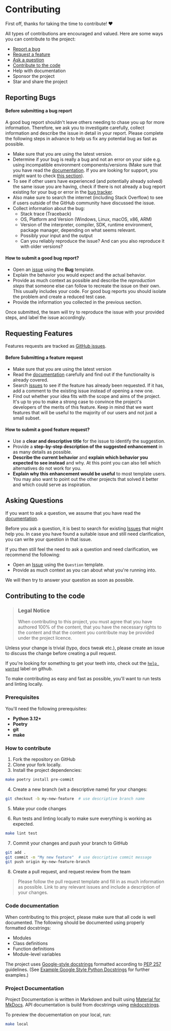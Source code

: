
# Contributing

First off, thanks for taking the time to contribute! ❤️

All types of contributions are encouraged and valued. Here are some ways you can contribute to the project:

- [Report a bug](#reporting-bugs)
- [Request a feature](#requesting-features)
- [Ask a question](#asking-questions)
- [Contribute to the code](#contributing-to-the-code)
- Help with documentation
- Sponsor the project
- Star and share the project


## Reporting Bugs
#### Before submitting a bug report

A good bug report shouldn't leave others needing to chase you up for more information. Therefore, we ask you to investigate carefully, collect information and describe the issue in detail in your report. Please complete the following steps in advance to help us fix any potential bug as fast as possible.

- Make sure that you are using the latest version.
- Determine if your bug is really a bug and not an error on your side e.g. using incompatible environment components/versions (Make sure that you have read the [documentation](). If you are looking for support, you might want to check [this section](#i-have-a-question)).
- To see if other users have experienced (and potentially already solved) the same issue you are having, check if there is not already a bug report existing for your bug or error in the [bug tracker](/issues?q=label%3Abug).
- Also make sure to search the internet (including Stack Overflow) to see if users outside of the GitHub community have discussed the issue.
- Collect information about the bug:
  - Stack trace (Traceback)
  - OS, Platform and Version (Windows, Linux, macOS, x86, ARM)
  - Version of the interpreter, compiler, SDK, runtime environment, package manager, depending on what seems relevant.
  - Possibly your input and the output
  - Can you reliably reproduce the issue? And can you also reproduce it with older versions?


#### How to submit a good bug report?
- Open an [issue](/issues/new/choose) using the **Bug** template.
- Explain the behavior you would expect and the actual behavior.
- Provide as much context as possible and describe the *reproduction steps* that someone else can follow to recreate the issue on their own. This usually includes your code. For good bug reports you should isolate the problem and create a reduced test case.
- Provide the information you collected in the previous section.

Once submitted, the team will try to reproduce the issue with your provided steps, and label the issue accordingly.

## Requesting Features
Features requests are tracked as [GitHub issues](/issues).


#### Before Submitting a feature request

- Make sure that you are using the latest version
- Read the [documentation](docs/) carefully and find out if the functionality is already covered.
- Search [issues](/issues) to see if the feature has already been requested. If it has, add a comment to the existing issue instead of opening a new one.
- Find out whether your idea fits with the scope and aims of the project. It's up to you to make a strong case to convince the project's developers of the merits of this feature. Keep in mind that we want features that will be useful to the majority of our users and not just a small subset.


#### How to submit a good feature request?

- Use a **clear and descriptive title** for the issue to identify the suggestion.
- Provide a **step-by-step description of the suggested enhancement** in as many details as possible.
- **Describe the current behavior** and **explain which behavior you expected to see instead** and why. At this point you can also tell which alternatives do not work for you.
- **Explain why this enhancement would be useful** to most template users. You may also want to point out the other projects that solved it better and which could serve as inspiration.

## Asking Questions

If you want to ask a question, we assume that you have read the [documentation](docs).

Before you ask a question, it is best to search for existing [Issues](/issues) that might help you. In case you have found a suitable issue and still need clarification, you can write your question in that issue.

If you then still feel the need to ask a question and need clarification, we recommend the following:

- Open an [Issue](/issues/new) using the `Question` template.
- Provide as much context as you can about what you're running into.

We will then try to answer your question as soon as possible.

## Contributing to the code

> ### Legal Notice 
> When contributing to this project, you must agree that you have authored 100% of the content, that you have the necessary rights to the content and that the content you contribute may be provided under the project licence.

Unless your change is trivial (typo, docs tweak etc.), please create an issue to discuss the change before creating a pull request.

If you're looking for something to get your teeth into, check out the
[`help wanted`](/issues?q=is%3Aopen+is%3Aissue+label%3Ahelp+wanted) label on github.

To make contributing as easy and fast as possible, you'll want to run tests and linting locally.

### Prerequisites

You'll need the following prerequisites:

- **Python 3.12+**
- **Poetry**
- **git**
- **make**

### How to contribute

1. Fork the repository on GitHub 
2. Clone your fork locally.
3. Install the project dependencies:

```bash
make poetry install pre-commit
```
4. Create a new branch (wit a descriptive name) for your changes:

```bash
git checkout -b my-new-feature  # use descriptive branch name
```
5. Make your code changes

6. Run tests and linting locally to make sure everything is working as expected.

```bash
make lint test
```
7. Commit your changes and push your branch to GitHub

```bash
git add .
git commit -m "My new feature"  # use descriptive commit message
git push origin my-new-feature-branch
```

8. Create a pull request, and request review from the team
> Please follow the pull request template and fill in as much information as possible. Link to any relevant issues and include a description of your changes.


### Code documentation

When contributing to this project, please make sure that all code is well documented. The following should be documented using properly formatted docstrings:

- Modules
- Class definitions
- Function definitions
- Module-level variables

The project uses [Google-style docstrings](https://google.github.io/styleguide/pyguide.html#38-comments-and-docstrings) formatted according to [PEP 257](https://www.python.org/dev/peps/pep-0257/) guidelines. (See [Example Google Style Python Docstrings](https://sphinxcontrib-napoleon.readthedocs.io/en/latest/example_google.html) for further examples.)

### Project Documentation

Project Documentation is written in Markdown and built using [Material for MkDocs](https://squidfunk.github.io/mkdocs-material/). API documentation is build from docstrings using [mkdocstrings](https://mkdocstrings.github.io/).

To preview the docuementation on your local, run:
```bash
make local
```
